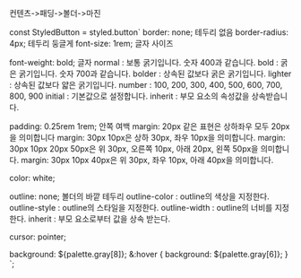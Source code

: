 컨텐츠->패딩->볼더->마진

const StyledButton = styled.button`
border: none; 테두리 없음
border-radius: 4px; 테두리 둥글게
font-size: 1rem; 글자 사이즈

font-weight: bold; 글자
normal : 보통 굵기입니다. 숫자 400과 같습니다.
bold : 굵은 굵기입니다. 숫자 700과 같습니다.
bolder : 상속된 값보다 굵은 굵기입니다.
lighter : 상속된 값보다 얇은 굵기입니다.
number : 100, 200, 300, 400, 500, 600, 700, 800, 900
initial : 기본값으로 설정합니다.
inherit : 부모 요소의 속성값을 상속받습니다.

padding: 0.25rem 1rem;
안쪽 여백
margin: 20px 같은 표현은 상하좌우 모두 20px을 의미합니다
margin: 30px 10px은 상하 30px, 좌우 10px을 의미합니다.
margin: 30px 10px 20px 50px은 위 30px, 오른쪽 10px, 아래 20px, 왼쪽 50px을 의미합니다.
margin: 30px 10px 40px은 위 30px, 좌우 10px, 아래 40px을 의미합니다.

color: white;

outline: none;
볼더의 바깥 테두리
outline-color : outline의 색상을 지정한다.
outline-style : outline의 스타일을 지정한다.
outline-width : outline의 너비를 지정한다.
inherit : 부모 요소로부터 값을 상속 받는다.

cursor: pointer;

background: ${palette.gray[8]};
  &:hover {
    background: ${palette.gray[6]};
}
`;
